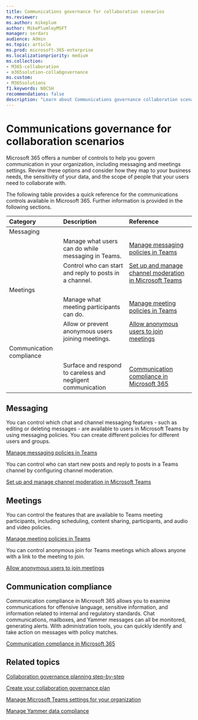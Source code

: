 ```yaml
---
title: Communications governance for collaboration scenarios
ms.reviewer: 
ms.author: mikeplum
author: MikePlumleyMSFT
manager: serdars
audience: Admin
ms.topic: article
ms.prod: microsoft-365-enterprise
ms.localizationpriority: medium
ms.collection: 
- M365-collaboration
- m365solution-collabgovernance
ms.custom: 
- M365solutions
f1.keywords: NOCSH
recommendations: false
description: "Learn about Communications governance collaboration scenarios."
---
```


# Communications governance for collaboration scenarios

Microsoft 365 offers a number of controls to help you govern communication in your organization, including messaging and meetings settings. Review these options and consider how they map to your business needs, the sensitivity of your data, and the scope of people that your users need to collaborate with.

The following table provides a quick reference for the communications controls available in Microsoft 365. Further information is provided in the following sections.

|Category|Description|Reference|
|:-------|:----------|:--------|
|Messaging|||
||Manage what users can do while messaging in Teams.|[Manage messaging policies in Teams](/microsoftteams/messaging-policies-in-teams)|
||Control who can start and reply to posts in a channel.|[Set up and manage channel moderation in Microsoft Teams](/microsoftteams/manage-channel-moderation-in-teams)|
|Meetings|||
||Manage what meeting participants can do.|[Manage meeting policies in Teams](/microsoftteams/meeting-policies-in-teams)|
||Allow or prevent anonymous users joining meetings.|[Allow anonymous users to join meetings](/microsoftteams/meeting-settings-in-teams#allow-anonymous-users-to-join-meetings)|
|Communication compliance|||
||Surface and respond to careless and negligent communication|[Communication compliance in Microsoft 365](../compliance/communication-compliance.md)|

## Messaging

You can control which chat and channel messaging features - such as editing or deleting messages - are available to users in Microsoft Teams by using messaging policies. You can create different policies for different users and groups.

[Manage messaging policies in Teams](/microsoftteams/messaging-policies-in-teams)

You can control who can start new posts and reply to posts in a Teams channel by configuring channel moderation.

[Set up and manage channel moderation in Microsoft Teams](/microsoftteams/manage-channel-moderation-in-teams)

## Meetings

You can control the features that are available to Teams meeting participants, including scheduling, content sharing, participants, and audio and video policies.

[Manage meeting policies in Teams](/microsoftteams/meeting-policies-in-teams)

You can control anonymous join for Teams meetings which allows anyone with a link to the meeting to join.

[Allow anonymous users to join meetings](/microsoftteams/meeting-settings-in-teams#allow-anonymous-users-to-join-meetings)


## Communication compliance

Communication compliance in Microsoft 365 allows you to examine communications for offensive language, sensitive information, and information related to internal and regulatory standards. Chat communications, mailboxes, and Yammer messages can all be monitored, generating alerts. With administration tools, you can quickly identify and take action on messages with policy matches.

[Communication compliance in Microsoft 365](../compliance/communication-compliance.md)

## Related topics

[Collaboration governance planning step-by-step](collaboration-governance-overview.md#collaboration-governance-planning-step-by-step)

[Create your collaboration governance plan](collaboration-governance-first.md)

[Manage Microsoft Teams settings for your organization](/microsoftteams/enable-features-office-365)

[Manage Yammer data compliance](/yammer/manage-security-and-compliance/manage-data-compliance)